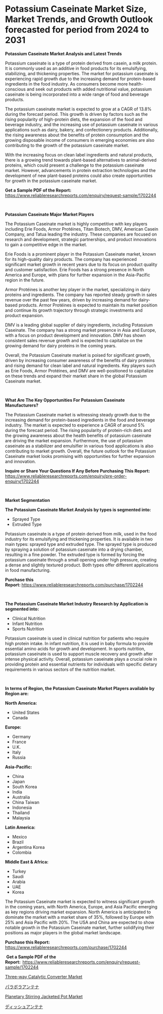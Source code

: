 <p><h1>Potassium Caseinate Market Size, Market Trends, and Growth Outlook forecasted for period from 2024 to 2031</h1></p><p><strong>Potassium Caseinate Market Analysis and Latest Trends</strong></p>
<p><p>Potassium caseinate is a type of protein derived from casein, a milk protein. It is commonly used as an additive in food products for its emulsifying, stabilizing, and thickening properties. The market for potassium caseinate is experiencing rapid growth due to the increasing demand for protein-based ingredients in the food industry. As consumers become more health-conscious and seek out products with added nutritional value, potassium caseinate is being incorporated into a wide range of food and beverage products.</p><p>The potassium caseinate market is expected to grow at a CAGR of 13.8% during the forecast period. This growth is driven by factors such as the rising popularity of high-protein diets, the expansion of the food and beverage industry, and the increasing use of potassium caseinate in various applications such as dairy, bakery, and confectionery products. Additionally, the rising awareness about the benefits of protein consumption and the growing disposable income of consumers in emerging economies are also contributing to the growth of the potassium caseinate market.</p><p>With the increasing focus on clean label ingredients and natural products, there is a growing trend towards plant-based alternatives to animal-derived proteins, which could present a challenge to the potassium caseinate market. However, advancements in protein extraction technologies and the development of new plant-based proteins could also create opportunities for growth in the potassium caseinate market.</p></p>
<p><strong>Get a Sample PDF of the Report:&nbsp;</strong> <a href="https://www.reliableresearchreports.com/enquiry/request-sample/1702244">https://www.reliableresearchreports.com/enquiry/request-sample/1702244</a></p>
<p>&nbsp;</p>
<p><strong>Potassium Caseinate Major Market Players</strong></p>
<p><p>The Potassium Caseinate market is highly competitive with key players including Erie Foods, Armor Protéines, Titan Biotech, DMV, American Casein Company, and Tatua leading the industry. These companies are focused on research and development, strategic partnerships, and product innovations to gain a competitive edge in the market.</p><p>Erie Foods is a prominent player in the Potassium Caseinate market, known for its high-quality dairy products. The company has experienced significant market growth in recent years due to its focus on product quality and customer satisfaction. Erie Foods has a strong presence in North America and Europe, with plans for further expansion in the Asia-Pacific region in the future.</p><p>Armor Protéines is another key player in the market, specializing in dairy proteins and ingredients. The company has reported steady growth in sales revenue over the past few years, driven by increasing demand for dairy-based products. Armor Protéines is expected to maintain its market position and continue its growth trajectory through strategic investments and product expansion.</p><p>DMV is a leading global supplier of dairy ingredients, including Potassium Caseinate. The company has a strong market presence in Asia and Europe, with a focus on product development and innovation. DMV has shown consistent sales revenue growth and is expected to capitalize on the growing demand for dairy proteins in the coming years.</p><p>Overall, the Potassium Caseinate market is poised for significant growth, driven by increasing consumer awareness of the benefits of dairy proteins and rising demand for clean label and natural ingredients. Key players such as Erie Foods, Armor Protéines, and DMV are well-positioned to capitalize on these trends and expand their market share in the global Potassium Caseinate market.</p></p>
<p>&nbsp;</p>
<p><strong>What Are The Key Opportunities For Potassium Caseinate Manufacturers?</strong></p>
<p><p>The Potassium Caseinate market is witnessing steady growth due to the increasing demand for protein-based ingredients in the food and beverage industry. The market is expected to experience a CAGR of around 5% during the forecast period. The rising popularity of protein-rich diets and the growing awareness about the health benefits of potassium caseinate are driving the market expansion. Furthermore, the use of potassium caseinate as a stabilizer and emulsifier in various food applications is also contributing to market growth. Overall, the future outlook for the Potassium Caseinate market looks promising with opportunities for further expansion and innovation.</p></p>
<p><strong>Inquire or Share Your Questions If Any Before Purchasing This Report:</strong> <a href="https://www.reliableresearchreports.com/enquiry/pre-order-enquiry/1702244">https://www.reliableresearchreports.com/enquiry/pre-order-enquiry/1702244</a></p>
<p>&nbsp;</p>
<p><strong>Market Segmentation</strong></p>
<p><strong>The Potassium Caseinate Market Analysis by types is segmented into:</strong></p>
<p><ul><li>Sprayed Type</li><li>Extruded Type</li></ul></p>
<p><p>Potassium caseinate is a type of protein derived from milk, used in the food industry for its emulsifying and thickening properties. It is available in two main types: sprayed type and extruded type. The sprayed type is produced by spraying a solution of potassium caseinate into a drying chamber, resulting in a fine powder. The extruded type is formed by forcing the potassium caseinate through a small opening under high pressure, creating a dense and slightly textured product. Both types offer different applications in food manufacturing.</p></p>
<p><strong>Purchase this Report:&nbsp;</strong><a href="https://www.reliableresearchreports.com/purchase/1702244">https://www.reliableresearchreports.com/purchase/1702244</a></p>
<p>&nbsp;</p>
<p><strong>The Potassium Caseinate Market Industry Research by Application is segmented into:</strong></p>
<p><ul><li>Clinical Nutrition</li><li>Infant Nutrition</li><li>Sports Nutrition</li></ul></p>
<p><p>Potassium caseinate is used in clinical nutrition for patients who require high protein intake. In infant nutrition, it is used in baby formula to provide essential amino acids for growth and development. In sports nutrition, potassium caseinate is used to support muscle recovery and growth after intense physical activity. Overall, potassium caseinate plays a crucial role in providing protein and essential nutrients for individuals with specific dietary requirements in various sectors of the nutrition market.</p></p>
<p>&nbsp;</p>
<p><strong>In terms of Region, the Potassium Caseinate Market Players available by Region are:</strong></p>
<p>
    <p> <strong> North America: </strong>
        <ul>
            <li>United States</li>
            <li>Canada</li>
        </ul>
        </p> 
    <p> <strong> Europe: </strong>
        <ul>
            <li>Germany</li>
            <li>France</li>
            <li>U.K.</li>
            <li>Italy</li>
            <li>Russia</li>
        </ul>
        </p> 
    <p> <strong> Asia-Pacific: </strong>
        <ul>
            <li>China</li>
            <li>Japan</li>
            <li>South Korea</li>
            <li>India</li>
            <li>Australia</li>
            <li>China Taiwan</li>
            <li>Indonesia</li>
            <li>Thailand</li>
            <li>Malaysia</li>
        </ul>
        </p> 
    <p> <strong> Latin America: </strong>
        <ul>
            <li>Mexico</li>
            <li>Brazil</li>
            <li>Argentina Korea</li>
            <li>Colombia</li>
        </ul>
        </p> 
    <p> <strong> Middle East & Africa: </strong>
        <ul>
            <li>Turkey</li>
            <li>Saudi</li>
            <li>Arabia</li>
            <li>UAE</li>
            <li>Korea</li>
        </ul>
    </p>
    </p>
<p><p>The Potassium Caseinate market is expected to witness significant growth in the coming years, with North America, Europe, and Asia Pacific emerging as key regions driving market expansion. North America is anticipated to dominate the market with a market share of 35%, followed by Europe with 25% and Asia Pacific with 20%. The USA and China are expected to show notable growth in the Potassium Caseinate market, further solidifying their positions as major players in the global market landscape.</p></p>
<p><strong>Purchase this Report: </strong><a href="https://www.reliableresearchreports.com/purchase/1702244">https://www.reliableresearchreports.com/purchase/1702244</a></p>
<p>&nbsp;<strong>Get a Sample PDF of the Report:&nbsp;&nbsp;</strong><a href="https://www.reliableresearchreports.com/enquiry/request-sample/1702244">https://www.reliableresearchreports.com/enquiry/request-sample/1702244</a></p>
<p><strong></strong></p>
<p><p><a href="https://view.publitas.com/reportprime-1/three-way-catalytic-converter-market-research-report-provides-thorough-industry-overview-which-offers-an-in-depth-analysis-of-product-trends-and-new-market-divisions/">Three-way Catalytic Converter Market</a></p><p><a href="https://medium.com/@jeannesawayn2023/%E3%83%91%E3%83%A9%E3%83%9C%E3%83%AA%E3%83%83%E3%82%AF%E3%82%A2%E3%83%B3%E3%83%86%E3%83%8A%E5%B8%82%E5%A0%B4-%E7%AB%B6%E4%BA%89%E5%88%86%E6%9E%90-%E5%B8%82%E5%A0%B4%E5%8B%95%E5%90%91-%E3%81%8A%E3%82%88%E3%81%B32031%E5%B9%B4%E3%81%BE%E3%81%A7%E3%81%AE%E4%BA%88%E6%B8%AC-637eca5dc534">パラボラアンテナ</a></p><p><a href="https://picayune-night-cbd.notion.site/Global-Planetary-Stirring-Jacketed-Pot-Market-by-Types-Applications-and-Major-Players-with-Region-bf1b00e9b9ac494aad5df1463ce500ee">Planetary Stirring Jacketed Pot Market</a></p><p><a href="https://medium.com/@jeannesawayn2023/%E3%83%87%E3%82%A3%E3%83%83%E3%82%B7%E3%83%A5%E3%82%A2%E3%83%B3%E3%83%86%E3%83%8A%E5%B8%82%E5%A0%B4%E3%81%AE%E5%88%86%E6%9E%90-%E3%82%B0%E3%83%AD%E3%83%BC%E3%83%90%E3%83%AB%E7%94%A3%E6%A5%AD%E3%81%AE%E8%A6%8B%E9%80%9A%E3%81%97%E3%81%A8%E4%BA%88%E6%B8%AC-2024%E5%B9%B4%E3%81%8B%E3%82%892031%E5%B9%B4%E3%81%BE%E3%81%A7-828cdd19897f">ディッシュアンテナ</a></p></p>